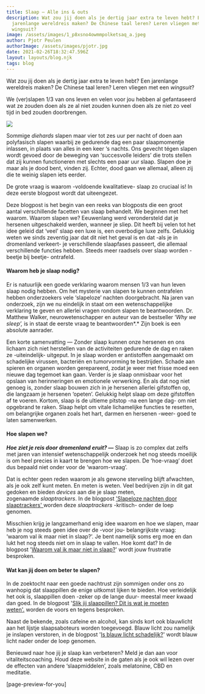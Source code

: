 ```yaml
---
title: Slaap — Alle ins & outs
description: Wat zou jij doen als je dertig jaar extra te leven hebt? Een
  jarenlange wereldreis maken? De Chinese taal leren? Leren vliegen met een
  wingsuit?
image: /assets/images/1_p8xsno4owmmpolketsaq_a.jpeg
author: Pjotr Peulen
authorImage: /assets/images/pjotr.jpg
date: 2021-02-26T18:32:47.596Z
layout: layouts/blog.njk
tags: blog
---
```

Wat zou jij doen als je dertig jaar extra te leven hebt? Een jarenlange wereldreis maken? De Chinese taal leren? Leren vliegen met een *wingsuit*?

We (ver)slapen 1/3 van ons leven en velen voor jou hebben al gefantaseerd wat ze zouden doen als ze al niet zouden kunnen doen als ze niet zo veel tijd in bed zouden doorbrengen.

![](/assets/images/1_p8xsno4owmmpolketsaq_a.jpeg)

Sommige *diehards* slapen maar vier tot zes uur per nacht of doen aan polyfasisch slapen waarbij ze gedurende dag een paar slaapmomentje inlassen, in plaats van alles in een keer ‘s nachts. Ons gevecht tégen slapen wordt gevoed door de beweging van ‘succesvolle leiders’ die trots stellen dat zij kunnen functioneren met slechts een paar uur slaap. Slapen doe je maar als je dood bent, vinden zij. Echter, dood gaan we allemaal, alleen zij die te weinig slapen iets eerder.

De grote vraag is waarom -voldoende kwalitatieve- slaap zo cruciaal is! In deze eerste blogpost wordt dat uiteengezet.

Deze blogpost is het begin van een reeks van blogposts die een groot aantal verschillende facetten van slaap behandelt. We beginnen met het waarom. Waarom slapen we? Eeuwenlang werd verondersteld dat je hersenen uitgeschakeld werden, wanneer je sliep. Dit heeft bij velen tot het idee geleid dat ‘veel’ slaap een luxe is, een overbodige luxe zelfs. Gelukkig weten we sinds zeventig jaar dat dit niet het geval is en dat -als je in dromenland verkeert- je verschillende slaapfases passeert, die allemaal verschillende functies hebben. Steeds meer raadsels over slaap worden -beetje bij beetje- ontrafeld.

#### Waarom heb je slaap nodig?

Er is natuurlijk een goede verklaring waarom mensen 1/3 van hun leven slaap nodig hebben. Om het mysterie van slapen te kunnen ontrafelen hebben onderzoekers vele ‘slapeloze’ nachten doorgebracht. Na jaren van onderzoek, zijn we nu eindelijk in staat om een wetenschappelijke verklaring te geven en allerlei vragen rondom slapen te beantwoorden. Dr. Matthew Walker, neurowetenschapper en auteur van de bestseller ‘*Why we sleep’,* is in staat de eerste vraag te beantwoorden*.* Zijn boek is een absolute aanrader.

Een korte samenvatting — Zonder slaap kunnen onze hersenen en ons lichaam zich niet herstellen van de activiteiten gedurende de dag en raken ze -uiteindelijk- uitgeput. In je slaap worden er antistoffen aangemaakt om schadelijke virussen, bacteriën en tumorvorming te bestrijden. Schade aan spieren en organen worden gerepareerd, zodat je weer met frisse moed een nieuwe dag tegemoet kan gaan. Verder is je slaap onmisbaar voor het opslaan van herinneringen en emotionele verwerking. En als dat nog niet genoeg is, zonder slaap bouwen zich in je hersenen allerlei gifstoffen op, die langzaam je hersenen ‘opeten’. Gelukkig helpt slaap om deze gifstoffen af te voeren. Kortom, slaap is de ultieme pitstop -na een lange dag- om niet opgebrand te raken. Slaap helpt om vitale lichamelijke functies te resetten, om belangrijke organen zoals het hart, darmen en hersenen -weer- goed te laten samenwerken.

#### Hoe slapen we?

***Hoe ziet je reis door dromenland eruit?* —** Slaap is zo complex dat zelfs met jaren van intensief wetenschappelijk onderzoek het nog steeds moeilijk is om heel precies in kaart te brengen hoe we slapen. De ‘hoe-vraag’ doet dus bepaald niet onder voor de ‘waarom-vraag’.

Dat is echter geen reden waarom je als gewone sterveling blijft afwachten, als je ook zelf kunt meten. En meten is weten. Veel bedrijven zijn in dit gat gedoken en bieden *devices* aan die je slaap meten, zogenaamde *slaaptrackers*. In de blogpost ['Slapeloze nachten door slaaptrackers' ](https://brainmaster-method.netlify.app/blog/slapeloze-nachten-door-slaaptrackers/)worden deze *slaaptrackers* -kritisch- onder de loep genomen.

Misschien krijg je langzamerhand enig idee waarom en hoe we slapen, maar heb je nog steeds geen idee over de -voor jou- belangrijkste vraag: ‘waarom val ik maar niet in slaap?’. Je bent namelijk soms erg moe en dan lukt het nog steeds niet om in slaap te vallen. Hoe komt dat? In de blogpost '[Waarom val ik maar niet in slaap?](https://brainmaster-method.netlify.app/blog/waarom-val-ik-maar-niet-in-slaap/)' wordt jouw frustratie besproken.

#### Wat kan jij doen om beter te slapen?

In de zoektocht naar een goede nachtrust zijn sommigen onder ons zo wanhopig dat slaappillen de enige uitkomst lijken te bieden. Hoe verleidelijk het ook is, slaappillen doen -zeker op de lange duur- meestal meer kwaad dan goed. In de blogpost '[Slik jij slaappillen? Dit is wat je moeten weten'.](https://brainmaster-method.netlify.app/blog/slik-jij-slaappillen-dit-moet-je-weten/) worden de voors en tegens besproken.

Naast de bekende, zoals cafeine en alcohol, kan sinds kort ook blauwlicht aan het lijstje slaapsaboteurs worden toegevoegd. Blauw licht zou namelijk je inslapen verstoren, in de blogpost '[Is blauw licht schadelijk?](https://brainmaster-method.netlify.app/blog/is-blauw-licht-schadelijk/)' wordt blauw licht nader onder de loep genomen.

Benieuwd naar hoe jij je slaap kan verbeteren? Meld je dan aan voor vitaliteitscoaching. Houd deze website in de gaten als je ook wil lezen over de effecten van andere ‘slaapmiddelen’, zoals melatonine, CBD en meditatie.

[page-preview-for-you]